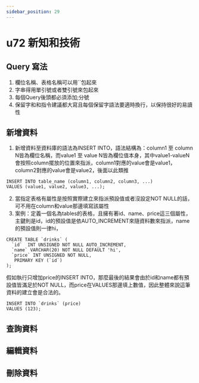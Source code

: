 ```yaml
---
sidebar_position: 29
---
```


# u72 新知和技術 

## Query 寫法
1. 欄位名稱、表格名稱可以用``包起來
2. 字串得用單引號或者雙引號來包起來
3. 每個Query後頭都必須添加;分號
4. 保留字和和指令建議都大寫且每個保留字語法要適時換行，以保持很好的易讀性


## 新增資料
1. 新增資料至資料庫的語法為INSERT INTO，語法結構為：column1 至 column N皆為欄位名稱，而value1 至 value N皆為欄位值本身，其中value1-valueN會按照column擺放的位置來指派，column1對應的value會是value1，column2對應的value會是value2，後面以此類推
```
INSERT INTO table_name (column1, column2, column3, ...)
VALUES (value1, value2, value3, ...);
```
2. 當指定表格有屬性是按照實際建立來指派預設值或者沒設定NOT NULL的話，可不用在column和value那邊填寫該屬性
3. 案例：定義一個名為tables的表格，且擁有著id、name、price這三個屬性，主鍵則是id，id的預設值是依AUTO_INCREMENT來隨資料數來指派，name的預設值則一律hi，
```
CREATE TABLE `drinks` (
  `id`  INT UNSIGNED NOT NULL AUTO_INCREMENT,
  `name` VARCHAR(20) NOT NULL DEFAULT 'hi',
  `price` INT UNSIGNED NOT NULL,
   PRIMARY KEY (`id`)
);
```
假如執行只增加price的INSERT INTO，那麼最後的結果會由於id和name都有預設值皆滿足於NOT NULL，而price在VALUES那邊填上數值，因此整體來說這筆資料的建立會是合法的。
```
INSERT INTO `drinks` (price) 
VALUES (123);
```

## 查詢資料

## 編輯資料

## 刪除資料